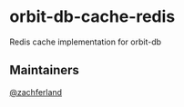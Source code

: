 # orbit-db-cache-redis
Redis cache implementation for orbit-db

## Maintainers
[@zachferland](https://github.com/zachferland)
